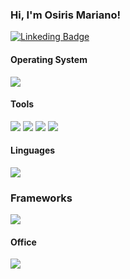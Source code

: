 ### Hi, I'm Osiris Mariano!

[![Linkeding Badge](https://img.shields.io/badge/-LinkedIn-%230077B5?style=for-the-badge&logo=linkedin&logoColor=white&link=https://www.linkedin.com/in/osirismariano/)](https://www.linkedin.com/in/osirismariano/)
  
  
#### Operating System
<img src="https://img.shields.io/badge/Ubuntu-E95420?style=for-the-badge&logo=ubuntu&logoColor=white">

#### Tools 
<img src="https://img.shields.io/badge/HTML5-orange?style=for-the-badge&logo=html5&logoColor=white">  <img src="https://img.shields.io/badge/CSS3-blue?style=for-the-badge&logo=css3&logoColor=white"> <img src="https://img.shields.io/badge/Git-F05032?style=for-the-badge&logo=git&logoColor=white"> <img src="https://img.shields.io/badge/Docker-2CA5E0?style=for-the-badge&logo=docker&logoColor=white"> 

#### Linguages
<!--<img src="https://img.shields.io/badge/JavaScript-323330?style=for-the-badge&logo=javascript&logoColor=F7DF1E">--> <img src="https://img.shields.io/badge/Ruby-CC342D?style=for-the-badge&logo=ruby&logoColor=white"> 

### Frameworks
<!--<img src="https://img.shields.io/badge/Node.js-339933?style=for-the-badge&logo=nodedotjs&logoColor=white">--> <img src="https://img.shields.io/badge/Ruby_on_Rails-CC0000?style=for-the-badge&logo=ruby-on-rails&logoColor=white">

#### Office
<img src="https://img.shields.io/badge/Notion-000000?style=for-the-badge&logo=notion&logoColor=white"> 




